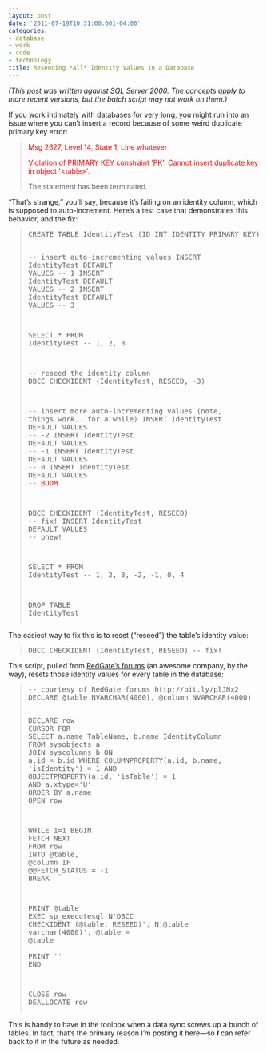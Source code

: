 ```yaml
---
layout: post
date: '2011-07-19T10:31:00.001-04:00'
categories:
- database
- work
- code
- technology
title: Reseeding *All* Identity Values in a Database
---
```



*(This post was written against SQL Server 2000. The concepts apply to more recent versions, but the batch script may not work on them.)*

If you work intimately with databases for very long, you might run into an issue where you can’t insert a record because of some weird duplicate primary key error:
<blockquote> 

<font color="#ff0000">Msg 2627, Level 14, State 1, Line whatever        

Violation of PRIMARY KEY constraint 'PK'. Cannot insert duplicate key in object '&lt;table&gt;'.</font>       

The statement has been terminated.
</blockquote>

“That’s strange,” you’ll say, because it’s failing on an identity column, which is supposed to auto-increment. Here’s a test case that demonstrates this behavior, and the fix:
<blockquote>   <pre class="csharpcode"><span class="kwrd">CREATE</span> <span class="kwrd">TABLE</span> IdentityTest (ID <span class="kwrd">INT</span> <span class="kwrd">IDENTITY</span> <span class="kwrd">PRIMARY</span> <span class="kwrd">KEY</span>)

<span class="rem">-- insert auto-incrementing values</span>
INSERT IdentityTest <span class="kwrd">DEFAULT</span> <span class="kwrd">VALUES</span> <span class="rem">-- 1</span>
INSERT IdentityTest <span class="kwrd">DEFAULT</span> <span class="kwrd">VALUES</span> <span class="rem">-- 2</span>
INSERT IdentityTest <span class="kwrd">DEFAULT</span> <span class="kwrd">VALUES</span> <span class="rem">-- 3</span>

<span class="kwrd">SELECT</span> * <span class="kwrd">FROM</span> IdentityTest <span class="rem">-- 1, 2, 3</span>

<span class="rem">-- reseed the identity column</span>
<span class="kwrd">DBCC</span> CHECKIDENT (IdentityTest, RESEED, -3)

<span class="rem">-- insert more auto-incrementing values (note, things *work*...for a while)</span>
INSERT IdentityTest <span class="kwrd">DEFAULT</span> <span class="kwrd">VALUES</span> <span class="rem">-- -2</span>
INSERT IdentityTest <span class="kwrd">DEFAULT</span> <span class="kwrd">VALUES</span> <span class="rem">-- -1</span>
INSERT IdentityTest <span class="kwrd">DEFAULT</span> <span class="kwrd">VALUES</span> <span class="rem">-- 0</span>
INSERT IdentityTest <span class="kwrd">DEFAULT</span> <span class="kwrd">VALUES</span> <span class="rem">-- <font color="#ff0000">BOOM</font></span>

<span class="kwrd">DBCC</span> CHECKIDENT (IdentityTest, RESEED) <span class="rem">-- fix!</span>
INSERT IdentityTest <span class="kwrd">DEFAULT</span> <span class="kwrd">VALUES</span> <span class="rem">-- phew!</span>

<span class="kwrd">SELECT</span> * <span class="kwrd">FROM</span> IdentityTest <span class="rem">-- 1, 2, 3, -2, -1, 0, 4</span>

<span class="kwrd">DROP</span> <span class="kwrd">TABLE</span> IdentityTest</pre>
</blockquote>


The easiest way to fix this is to reset (“reseed”) the table’s identity value:

<blockquote>
  <pre class="csharpcode"><span class="kwrd">DBCC</span> CHECKIDENT (IdentityTest, RESEED) -- fix!</pre>
</blockquote>


This script, pulled from [RedGate’s forums](http://bit.ly/plJNx2) (an awesome company, by the way), resets those identity values for every table in the database:

<blockquote>
  <pre class="csharpcode"><span class="rem">-- courtesy of RedGate forums http://bit.ly/plJNx2</span>
<span class="kwrd">DECLARE</span> @<span class="kwrd">table</span> NVARCHAR(4000), @<span class="kwrd">column</span> NVARCHAR(4000)

<span class="kwrd">DECLARE</span> <span class="kwrd">row</span> <span class="kwrd">CURSOR</span> <span class="kwrd">FOR</span>
  <span class="kwrd">SELECT</span> 
    a.name TableName, 
    b.name IdentityColumn
  <span class="kwrd">FROM</span> sysobjects a
  <span class="kwrd">JOIN</span> syscolumns b
  <span class="kwrd">ON</span> a.id = b.id
  <span class="kwrd">WHERE</span> COLUMNPROPERTY(a.id, b.name, <span class="str">'isIdentity'</span>) = 1
    <span class="kwrd">AND</span> OBJECTPROPERTY(a.id, <span class="str">'isTable'</span>) = 1
    <span class="kwrd">AND</span> a.xtype=<span class="str">'U'</span>
  <span class="kwrd">ORDER</span> <span class="kwrd">BY</span> a.name
<span class="kwrd">OPEN</span> <span class="kwrd">row</span>

<span class="kwrd">WHILE</span> 1=1
<span class="kwrd">BEGIN</span>
  <span class="kwrd">FETCH</span> <span class="kwrd">NEXT</span> <span class="kwrd">FROM</span> <span class="kwrd">row</span> <span class="kwrd">INTO</span> @<span class="kwrd">table</span>, @<span class="kwrd">column</span>
  <span class="kwrd">IF</span> <span class="preproc">@@FETCH_STATUS</span> = -1
     <span class="kwrd">BREAK</span>
  
  <span class="kwrd">PRINT</span> @<span class="kwrd">table</span>
  <span class="kwrd">EXEC</span> sp_executesql N<span class="str">'DBCC CHECKIDENT (@table, RESEED)'</span>, N<span class="str">'@table varchar(4000)'</span>, @<span class="kwrd">table</span> = @<span class="kwrd">table</span>   
  <span class="kwrd">PRINT</span> <span class="str">''</span>
<span class="kwrd">END</span>

<span class="kwrd">CLOSE</span> <span class="kwrd">row</span>
<span class="kwrd">DEALLOCATE</span> row</pre>
</blockquote>


This is handy to have in the toolbox when a data sync screws up a bunch of tables. In fact, that’s the primary reason I’m posting it here—so ***I*** can refer back to it in the future as needed.